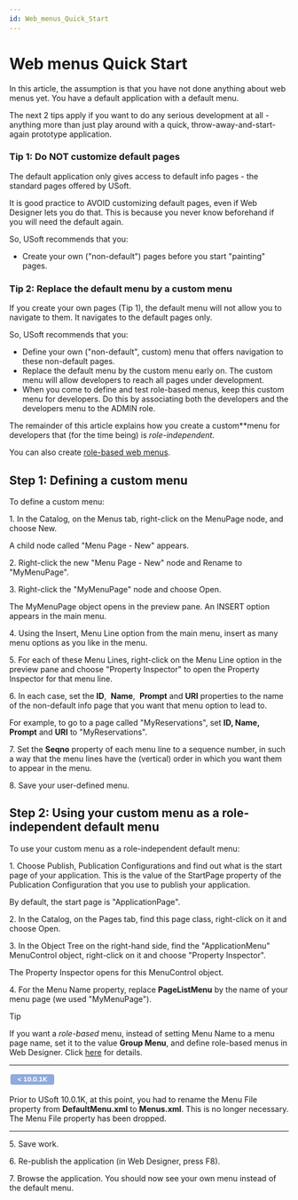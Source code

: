 ```yaml
---
id: Web_menus_Quick_Start
---
```


# Web menus Quick Start

In this article, the assumption is that you have not done anything about web menus yet. You have a default application with a default menu.

The next 2 tips apply if you want to do any serious development at all - anything more than just play around with a quick, throw-away-and-start-again prototype application.

### Tip 1: Do NOT customize default pages

The default application only gives access to default info pages - the standard pages offered by USoft.

It is good practice to AVOID customizing default pages, even if Web Designer lets you do that. This is because you never know beforehand if you will need the default again.

So, USoft recommends that you:

- Create your own ("non-default") pages before you start "painting" pages.

### Tip 2: Replace the default menu by a custom menu

If you create your own pages (Tip 1), the default menu will not allow you to navigate to them. It navigates to the default pages only.

So, USoft recommends that you:

- Define your own ("non-default", custom) menu that offers navigation to these non-default pages.
- Replace the default menu by the custom menu early on. The custom menu will allow developers to reach all pages under development.
- When you come to define and test role-based menus, keep this custom menu for developers. Do this by associating both the developers and the developers menu to the ADMIN role.

The remainder of this article explains how you create a custom**menu for developers that (for the time being) is *role-independent.*

You can also create [role-based web menus](/docs/Web_and_app_UIs/Web_menus/Rolebased_web_menus.md).

## Step 1: Defining a custom menu

To define a custom menu:

1. In the Catalog, on the Menus tab, right-click on the MenuPage node, and choose New.

A child node called "Menu Page - New" appears.

2. Right-click the new "Menu Page - New" node and Rename to "MyMenuPage".

3. Right-click the "MyMenuPage" node and choose Open.

The MyMenuPage object opens in the preview pane. An INSERT option appears in the main menu.

4. Using the Insert, Menu Line option from the main menu, insert as many menu options as you like in the menu.

5. For each of these Menu Lines, right-click on the Menu Line option in the preview pane and choose "Property Inspector" to open the Property Inspector for that menu line.

6. In each case, set the **ID**,  **Name**,  **Prompt** and **URI** properties to the name of the non-default info page that you want that menu option to lead to.

For example, to go to a page called "MyReservations", set **ID, Name, Prompt** and **URI** to "MyReservations".

7. Set the **Seqno** property of each menu line to a sequence number, in such a way that the menu lines have the (vertical) order in which you want them to appear in the menu.

8. Save your user-defined menu.

## Step 2: Using your custom menu as a role-independent default menu

To use your custom menu as a role-independent default menu:

1. Choose Publish, Publication Configurations and find out what is the start page of your application. This is the value of the StartPage property of the Publication Configuration that you use to publish your application.

By default, the start page is "ApplicationPage".

2. In the Catalog, on the Pages tab, find this page class, right-click on it and choose Open.

3. In the Object Tree on the right-hand side, find the "ApplicationMenu" MenuControl object, right-click on it and choose "Property Inspector".

The Property Inspector opens for this MenuControl object.

4. For the Menu Name property, replace **PageListMenu** by the name of your menu page (we used "MyMenuPage").

> [!TIP]
> If you want a *role-based* menu, instead of setting Menu Name to a menu page name, set it to the value **Group Menu**, and define role-based menus in Web Designer. Click [here](/docs/Web_and_app_UIs/Web_menus/Rolebased_web_menus.md) for details.

----

![](./assets/422f3c41-8f2c-4f1c-9eb8-22ba267c07ce.png)



Prior to USoft 10.0.1K, at this point, you had to rename the Menu File property from **DefaultMenu.xml** to **Menus.xml**. This is no longer necessary. The Menu File property has been dropped.

----

5. Save work.

6. Re-publish the application (in Web Designer, press F8).

7. Browse the application. You should now see your own menu instead of the default menu.